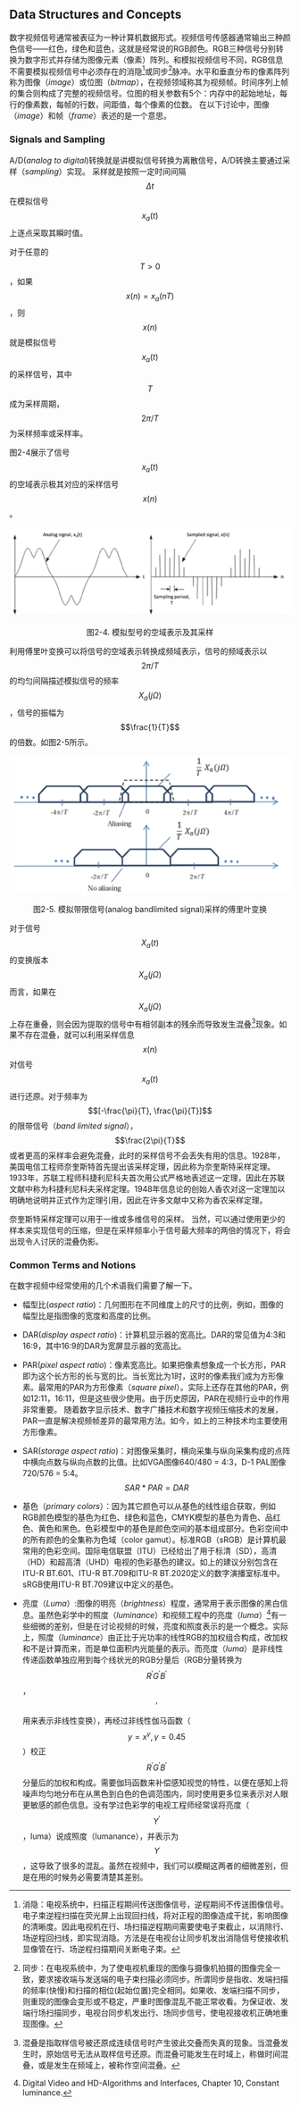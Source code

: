 ## Data Structures and Concepts
数字视频信号通常被表征为一种计算机数据形式。视频信号传感器通常输出三种颜色信号——红色，绿色和蓝色，这就是经常说的RGB颜色。RGB三种信号分别转换为数字形式并存储为图像元素（像素）阵列。和模拟视频信号不同，RGB信息不需要模拟视频信号中必须存在的消隐[^1]或同步[^2]脉冲。水平和垂直分布的像素阵列称为图像（*image*）或位图（*bitmap*），在视频领域称其为视频帧。时间序列上帧的集合则构成了完整的视频信号。位图的相关参数有5个：内存中的起始地址，每行的像素数，每帧的行数，间距值，每个像素的位数。 在以下讨论中，图像（*image*）和帧（*frame*）表述的是一个意思。

### Signals and Sampling
A/D(*analog to digital*)转换就是讲模拟信号转换为离散信号，A/D转换主要通过采样（*sampling*）实现。 采样就是按照一定时间间隔$$\Delta t$$在模拟信号$$x_a(t)$$上逐点采取其瞬时值。

对于任意的$$T>0$$，如果$$x(n)=x_a(nT)$$，则$$x(n)$$就是模拟信号$$x_a(t)$$的采样信号，其中$$T$$成为采样周期，$$2\pi/T$$为采样频率或采样率。

图2-4展示了信号$$x_a(t)$$的空域表示极其对应的采样信号$$x(n)$$。

![](../images/2_4.png)
<div align=center>图2-4. 模拟型号的空域表示及其采样</div>

利用傅里叶变换可以将信号的空域表示转换成频域表示，信号的频域表示以$$2\pi/T$$的均匀间隔描述模拟信号的频率$$X_a{(j\Omega)}$$，信号的振幅为$$\frac{1}{T}$$的倍数。如图2-5所示。

![](../images/2_5.png)
<div align=center>图2-5. 模拟带限信号(analog bandlimited signal)采样的傅里叶变换</div>

对于信号$$X_a(t)$$的变换版本$$X_a{(j\Omega)}$$而言，如果在$$X_a{(j\Omega)}$$上存在重叠，则会因为提取的信号中有相邻副本的残余而导致发生混叠[^3]现象。如果不存在混叠，就可以利用采样信息$$x(n)$$对信号$$x_a(t)$$进行还原。对于频率为$$[-\frac{\pi}{T}, \frac{\pi}{T}]$$的限带信号（*band limited signal*），$$\frac{2\pi}{T}$$或者更高的采样率会避免混叠，此时的采样信号不会丢失有用的信息。1928年，美国电信工程师奈奎斯特首先提出该采样定理，因此称为奈奎斯特采样定理。1933年，苏联工程师科捷利尼科夫首次用公式严格地表述这一定理，因此在苏联文献中称为科捷利尼科夫采样定理。1948年信息论的创始人香农对这一定理加以明确地说明并正式作为定理引用，因此在许多文献中又称为香农采样定理。

奈奎斯特采样定理可以用于一维或多维信号的采样。 当然，可以通过使用更少的样本来实现信号的压缩，但是在采样频率小于信号最大频率的两倍的情况下，将会出现令人讨厌的混叠伪影。

### Common Terms and Notions
在数字视频中经常使用的几个术语我们需要了解一下。

* 幅型比(*aspect ratio*)：几何图形在不同维度上的尺寸的比例，例如，图像的幅型比是指图像的宽度和高度的比例。
* DAR(*display aspect ratio*)：计算机显示器的宽高比。DAR的常见值为4:3和16:9，其中16:9的DAR为宽屏显示器的宽高比。
* PAR(*pixel aspect ratio*)：像素宽高比。如果把像素想象成一个长方形，PAR即为这个长方形的长与宽的比。当长宽比为1时，这时的像素我们成为方形像素。最常用的PAR为方形像素（*square pixel*）。实际上还存在其他的PAR，例如12:11，16:11，但是这些很少使用。由于历史原因，PAR在视频行业中的作用非常重要。 随着数字显示技术、数字广播技术和数字视频压缩技术的发展，PAR一直是解决视频帧差异的最常用方法。如今，如上的三种技术均主要使用方形像素。
* SAR(*storage aspect ratio*)：对图像采集时，横向采集与纵向采集构成的点阵中横向点数与纵向点数的比值。比如VGA图像640/480 = 4:3，D-1 PAL图像720/576 = 5:4。$$SAR * PAR = DAR$$

* 基色（*primary colors*）：因为其它颜色可以从基色的线性组合获取，例如RGB颜色模型的基色为红色、绿色和蓝色，CMYK模型的基色为青色、品红色、黄色和黑色。色彩模型中的基色是颜色空间的基本组成部分。色彩空间中的所有颜色的全集称为色域（color gamut）。标准RGB（sRGB）是计算机最常用的色彩空间。国际电信联盟（ITU）已经给出了用于标清（SD），高清（HD）和超高清（UHD）电视的色彩基色的建议。如上的建议分别包含在ITU-R BT.601、ITU-R BT.709和ITU-R BT.2020定义的数字演播室标准中。sRGB使用ITU-R BT.709建议中定义的基色。
* 亮度（*Luma*）:图像的明亮（*brightness*）程度，通常用于表示图像的黑白信息。虽然色彩学中的照度（*luminance*）和视频工程中的亮度（*luma*）[^4]有一些细微的差别，但是在讨论视频的时候，亮度和照度表示的是一个概念。实际上，照度（*luminance*）由正比于光功率的线性RGB的加权组合构成，改加权和不是计算而来，而是单位面积内光能量的表示。而亮度（*luma*）是非线性传递函数单独应用到每个线状光的RGB分量后（RGB分量转换为$$R^{'}G^{'}B^{'}$$，$$'$$用来表示非线性变换），再经过非线性伽马函数（$$y=x^{\gamma}, \gamma=0.45$$）校正$$R^{'}G^{'}B^{'}$$分量后的加权和构成。需要伽玛函数来补偿感知视觉的特性，以便在感知上将噪声均匀地分布在从黑色到白色的色调范围内，同时使用更多位来表示对人眼更敏感的颜色信息。没有学过色彩学的电视工程师经常误将亮度（$$Y^{'}$$，luma）说成照度（lumanance），并表示为$$Y$$，这导致了很多的混乱。虽然在视频中，我们可以模糊这两者的细微差别，但是在用的时候务必需要清楚其差别。

[^1]: 消隐：电视系统中，扫描正程期间传送图像信号，逆程期间不传送图像信号。电子束逆程扫描在荧光屏上出现回扫线，将对正程的图像造成干扰，影响图像的清晰度。因此电视机在行、场扫描逆程期间需要使电子束截止，以消除行、场逆程回扫线，即实现消隐。方法是在电视台让同步机发出消隐信号使接收机显像管在行、场逆程扫描期间关断电子束。

[^2]: 同步：在电视系统中，为了使电视机重现的图像与摄像机拍摄的图像完全一致，要求接收端与发送端的电子束扫描必须同步。所谓同步是指收、发端扫描的频率(快慢)和扫描的相位(起始位置)完全相同。如果收、发端扫描不同步，则重现的图像会变形或不稳定，严重时图像混乱不能正常收看。为保证收、发端行场扫描同步，电视台同步机发出行、场同步信号，使电视接收机正确地重现图像。

[^3]: 混叠是指取样信号被还原成连续信号时产生彼此交叠而失真的现象。当混叠发生时，原始信号无法从取样信号还原。而混叠可能发生在时域上，称做时间混叠，或是发生在频域上，被称作空间混叠。

[^4]: Digital Video and HD-Algorithms and Interfaces, Chapter 10, Constant luminance.


